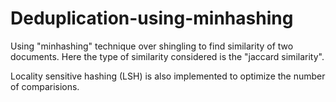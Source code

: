 Deduplication-using-minhashing
==============================
Using "minhashing" technique over shingling to find similarity of two documents.
Here the type of similarity considered is the "jaccard similarity".

Locality sensitive hashing (LSH) is also implemented to optimize the number of comparisions. 
